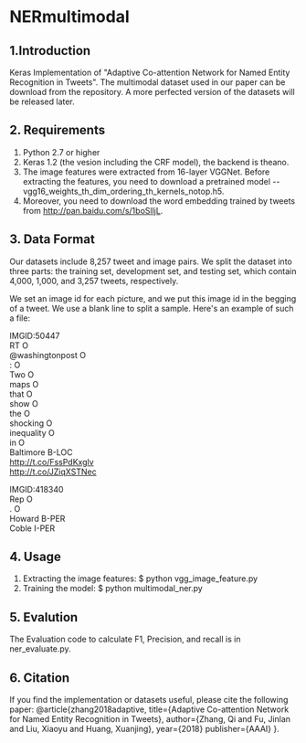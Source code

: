 # NERmultimodal
## 1.Introduction 
Keras Implementation of "Adaptive Co-attention Network for Named Entity Recognition in Tweets". The multimodal dataset used in our paper can be download from the repository. A more perfected version of the datasets will be released later. 

## 2. Requirements
1) Python 2.7 or higher
2) Keras 1.2 (the vesion including the CRF model), the backend is theano.
3) The image features were extracted from 16-layer VGGNet. Before extracting the features, you need to download a pretrained model -- vgg16_weights_th_dim_ordering_th_kernels_notop.h5.
4) Moreover, you need to download the word embedding trained by tweets from http://pan.baidu.com/s/1boSlljL. 

## 3. Data Format
Our datasets include 8,257 tweet and image pairs. We split the dataset into three parts: the training set, development set, and testing set, which contain 4,000, 1,000, and 3,257 tweets, respectively.  

We set an image id for each picture, and we put this image id in the begging of a tweet. We use a blank line to split a sample. Here's an example of such a file:

IMGID:50447     
RT	O        
@washingtonpost	O        
:	O        
Two	O        
maps	O        
that	O        
show	O        
the	O        
shocking	O        
inequality	O        
in	O        
Baltimore	B-LOC        
http://t.co/FssPdKxglv	        
http://t.co/JZiqXSTNec        

IMGID:418340        
Rep	O        
.	O        
Howard	B-PER        
Coble	I-PER        

## 4. Usage
1) Extracting the image features:
	$ python vgg_image_feature.py
2) Training the model:
	$ python multimodal_ner.py

## 5. Evalution
The Evaluation code to calculate F1, Precision, and recall is in ner_evaluate.py. 

## 6. Citation
If you find the implementation or datasets useful, please cite the following paper: 
@article{zhang2018adaptive,
  title={Adaptive Co-attention Network for Named Entity Recognition in Tweets},
  author={Zhang, Qi and Fu, Jinlan and Liu, Xiaoyu and Huang, Xuanjing},
  year={2018}
  publisher={AAAI}
}.
